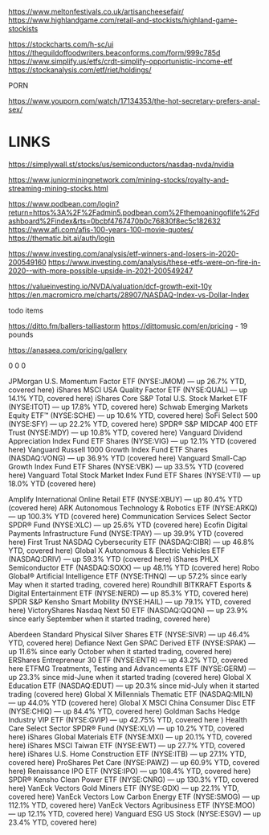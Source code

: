 https://www.meltonfestivals.co.uk/artisancheesefair/
https://www.highlandgame.com/retail-and-stockists/highland-game-stockists

https://stockcharts.com/h-sc/ui
https://theguildoffoodwriters.beaconforms.com/form/999c785d
https://www.simplify.us/etfs/crdt-simplify-opportunistic-income-etf
https://stockanalysis.com/etf/riet/holdings/



PORN

https://www.youporn.com/watch/17134353/the-hot-secretary-prefers-anal-sex/

# LINKS

https://simplywall.st/stocks/us/semiconductors/nasdaq-nvda/nvidia

https://www.juniorminingnetwork.com/mining-stocks/royalty-and-streaming-mining-stocks.html


https://www.podbean.com/login?return=https%3A%2F%2Fadmin5.podbean.com%2Fthemoaningoflife%2Fdashboard%2Findex&rts=0bcbf4767470b0c76830f8ec5c182632
https://www.afi.com/afis-100-years-100-movie-quotes/
https://thematic.bit.ai/auth/login

https://www.investing.com/analysis/etf-winners-and-losers-in-2020-200549160
https://www.investing.com/analysis/these-etfs-were-on-fire-in-2020--with-more-possible-upside-in-2021-200549247

https://valueinvesting.io/NVDA/valuation/dcf-growth-exit-10y
https://en.macromicro.me/charts/28907/NASDAQ-Index-vs-Dollar-Index


todo items

https://ditto.fm/ballers-talliastorm
https://dittomusic.com/en/pricing - 19 pounds


https://anasaea.com/pricing/gallery


0
0
0


JPMorgan U.S. Momentum Factor ETF (NYSE:JMOM) — up 26.7% YTD, covered here)
iShares MSCI USA Quality Factor ETF (NYSE:QUAL) — up 14.1% YTD, covered here)
iShares Core S&P Total U.S. Stock Market ETF (NYSE:ITOT) — up 17.8% YTD, covered here)
Schwab Emerging Markets Equity ETF™ (NYSE:SCHE) — up 10.6% YTD, covered here)
SoFi Select 500 (NYSE:SFY) — up 22.2% YTD, covered here)
SPDR® S&P MIDCAP 400 ETF Trust (NYSE:MDY) — up 10.8% YTD, covered here)
Vanguard Dividend Appreciation Index Fund ETF Shares (NYSE:VIG) — up 12.1% YTD (covered here)
Vanguard Russell 1000 Growth Index Fund ETF Shares (NASDAQ:VONG) — up 36.9% YTD (covered here)
Vanguard Small-Cap Growth Index Fund ETF Shares (NYSE:VBK) — up 33.5% YTD (covered here)
Vanguard Total Stock Market Index Fund ETF Shares (NYSE:VTI) — up 18.0% YTD (covered here)

Amplify International Online Retail ETF (NYSE:XBUY) — up 80.4% YTD (covered here)
ARK Autonomous Technology & Robotics ETF (NYSE:ARKQ) — up 100.3% YTD (covered here)
Communication Services Select Sector SPDR® Fund (NYSE:XLC) — up 25.6% YTD (covered here)
Ecofin Digital Payments Infrastructure Fund (NYSE:TPAY) — up 39.9% YTD (covered here)
First Trust NASDAQ Cybersecurity ETF (NASDAQ:CIBR) — up 46.8% YTD, covered here)
Global X Autonomous & Electric Vehicles ETF (NASDAQ:DRIV) — up 59.3% YTD (covered here)
iShares PHLX Semiconductor ETF (NASDAQ:SOXX) — up 48.1% YTD (covered here)
Robo Global® Artificial Intelligence ETF (NYSE:THNQ) — up 57.2% since early May when it started trading, covered here)
Roundhill BITKRAFT Esports & Digital Entertainment ETF (NYSE:NERD) — up 85.3% YTD, covered here)
SPDR S&P Kensho Smart Mobility (NYSE:HAIL) — up 79.1% YTD, covered here)
VictoryShares Nasdaq Next 50 ETF (NASDAQ:QQQN) — up 23.9% since early September when it started trading, covered here)

Aberdeen Standard Physical Silver Shares ETF (NYSE:SIVR) — up 46.4% YTD, covered here)
Defiance Next Gen SPAC Derived ETF (NYSE:SPAK) — up 11.6% since early October when it started trading, covered here)
ERShares Entrepreneur 30 ETF (NYSE:ENTR) — up 43.2% YTD, covered here
ETFMG Treatments, Testing and Advancements ETF (NYSE:GERM) — up 23.3% since mid-June when it started trading (covered here)
Global X Education ETF (NASDAQ:EDUT) — up 20.3% since mid-July when it started trading (covered here)
Global X Millennials Thematic ETF (NASDAQ:MILN) — up 44.0% YTD (covered here)
Global X MSCI China Consumer Disc ETF (NYSE:CHIQ) — up 84.4% YTD, covered here)
Goldman Sachs Hedge Industry VIP ETF (NYSE:GVIP) — up 42.75% YTD, covered here )
Health Care Select Sector SPDR® Fund (NYSE:XLV) — up 10.2% YTD, covered here)
iShares Global Materials ETF (NYSE:MXI) — up 20.1% YTD, covered here)
iShares MSCI Taiwan ETF (NYSE:EWT) — up 27.7% YTD, covered here)
iShares U.S. Home Construction ETF (NYSE:ITB) — up 27.1% YTD, covered here)
ProShares Pet Care (NYSE:PAWZ) — up 60.9% YTD, covered here)
Renaissance IPO ETF (NYSE:IPO) — up 108.4% YTD, covered here)
SPDR® Kensho Clean Power ETF (NYSE:CNRG) — up 130.3% YTD, covered here)
VanEck Vectors Gold Miners ETF (NYSE:GDX) — up 22.1% YTD, covered here)
VanEck Vectors Low Carbon Energy ETF (NYSE:SMOG) — up 112.1% YTD, covered here)
VanEck Vectors Agribusiness ETF (NYSE:MOO) — up 12.1% YTD, covered here)
Vanguard ESG US Stock (NYSE:ESGV) — up 23.4% YTD, covered here)


